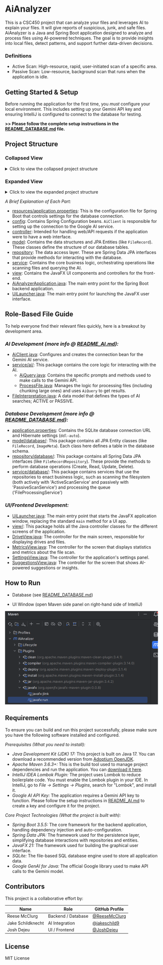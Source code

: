 # AiAnalyzer

This is a CSC450 project that can analyze your files and leverages AI to explain your files. It will give reports of suspicious, junk, and safe files. AiAnalyzer is a Java and Spring Boot application designed to analyze and process files using AI-powered techniques. The goal is to provide insights into local files, detect patterns, and support further data-driven decisions.

### Definitions
- Active Scan: High-resource, rapid, user-initiated scan of a specific area.
- Passive Scan: Low-resource, background scan that runs when the application is idle.

Getting Started & Setup
-----------------------

Before running the application for the first time, you *must* configure your local environment. This includes setting up your Gemini API key and ensuring IntelliJ is configured to connect to the database for testing.

**>> Please follow the complete setup instructions in the [README_DATABASE.md](README_DATABASE.md) file.**


Project Structure
-----------------
### Collapsed View
<details>
<summary>Click to view the collapsed project structure</summary>

```
src/main/
├── java/
│   └── edu.missouristate.aianalyzer/
│       ├── config/
│       │   └── AiClient.java
│       ├── controller/
│       ├── model/
│       │   ├── database/
│       │   └── ...
│       ├── repository/
│       │   └── ...
│       ├── service/
│       │   └── ...
│       ├── view/
│       │   └── ... 
│       ├── AiAnalyzerApplication.java
│       └── UiLauncher.java
└── resources/
    └── application.properties
```

</details>


### Expanded View
<details>
<summary>Click to view the expanded project structure</summary>

```
src/main/
├── java/
│   └── edu.missouristate.aianalyzer/
│       ├── config/
│       │   └── AiClient.java
│       ├── controller/
│       ├── model/
│       │   ├── database/
│       │   │   ├── FileRecord.java
│       │   │   ├── ImageMeta.java
│       │   │   ├── LabelHistory.java
│       │   │   └── ScanQueueItem.java
│       │   └── FileInterpretation.java
│       ├── repository/
│       │   └── database/
│       │       ├── FileRecordRepository.java
│       │       ├── ImageMetaRepository.java
│       │       ├── LabelHistoryRepository.java
│       │       └── ScanQueueItemRepository.java
│       ├── service/
│       │   ├── ai/
│       │   │   ├── AiQuery.java
│       │   │   └── ProcessFile.java
│       │   └── database/
│       │       ├── ActiveScanService.java
│       │       ├── FileProcessingService.java
│       │       ├── LabelService.java
│       │       └── PassiveScanService.java
│       ├── view/
│       │   ├── DriveView.java
│       │   ├── MetricsView.java
│       │   ├── SettingsView.java
│       │   └── SuggestionsView.java
│       ├── AiAnalyzerApplication.java
│       └── UiLauncher.java
└── resources/
    └── application.properties
```

</details>

*A Brief Explanation of Each Part:*

* [resources/application.properties](src/main/resources/application.properties): This is the configuration file for Spring Boot that controls settings for the database connection.
* [config](src/main/java/edu/missouristate/aianalyzer/config): Contains Spring Configuration beans. `AiClient` is responsible for setting up the connection to the Google AI service.
* [controller](src/main/java/edu/missouristate/aianalyzer/controller): Intended for handling web/API requests if the application were to have a web interface.
* [model](src/main/java/edu/missouristate/aianalyzer/model): Contains the data structures and JPA Entities (like `FileRecord`). These classes define the structure of our database tables.
* [repository](src/main/java/edu/missouristate/aianalyzer/repository): The data access layer. These are Spring Data JPA interfaces that provide methods for interacting with the database.
* [service](src/main/java/edu/missouristate/aianalyzer/service): Contains the core business logic, orchestrating operations like scanning files and querying the AI.
* [view](src/main/java/edu/missouristate/aianalyzer/view): Contains the JavaFX UI components and controllers for the front-end.
* [AiAnalyzerApplication.java](src/main/java/edu/missouristate/aianalyzer/AiAnalyzerApplication.java): The main entry point for the Spring Boot backend application.
* [UiLauncher.java](src/main/java/edu/missouristate/aianalyzer/UiLauncher.java): The main entry point for launching the JavaFX user interface.


Role-Based File Guide
---------------------

To help everyone find their relevant files quickly, here is a breakout by development area.

### *AI Development (more info @ [README_AI.md](README_AI.md)):*

* [AiClient.java](src/main/java/edu/missouristate/aianalyzer/config/AiClient.java): Configures and creates the connection bean for the Gemini AI service.
* [service/ai/](src/main/java/edu/missouristate/aianalyzer/service/ai/): This package contains the core logic for interacting with the AI.
    * [AiQuery.java](src/main/java/edu/missouristate/aianalyzer/service/ai/AiQuery.java): Contains the specific prompts and methods used to make calls to the Gemini API.
    * [ProcessFile.java](src/main/java/edu/missouristate/aianalyzer/service/ai/ProcessFile.java): Manages the logic for processing files (including chunking large ones) and uses `AiQuery` to get results.
* [FileInterpretation.java](src/main/java/edu/missouristate/aianalyzer/model/FileInterpretation.java): A data model that defines the types of AI searches; ACTIVE or PASSIVE.

### *Database Development (more info @ [README_DATABASE.md](README_DATABASE.md)):*

* [application.properties](src/main/resources/application.properties): Contains the SQLite database connection URL and Hibernate settings (`ddl-auto`).
* [model/database/](src/main/java/edu/missouristate/aianalyzer/model/database/): This package contains all JPA Entity classes (like `FileRecord`, `ImageMeta`). Each class here defines a table in the database schema.
* [repository/database/](src/main/java/edu/missouristate/aianalyzer/repository/database/): This package contains all Spring Data JPA interfaces (like `FileRecordRepository`). These provide the methods to perform database operations (Create, Read, Update, Delete).
* [service/database/](src/main/java/edu/missouristate/aianalyzer/service/database/): This package contains services that use the repositories to enact business logic, such as scanning the filesystem (both actively with 'ActiveScanService' and passively with 'PassiveScanService') and processing the queue ('FileProcessingService')

### *UI/Frontend Development:*

* [UiLauncher.java](src/main/java/edu/missouristate/aianalyzer/UiLauncher.java): The main entry point that starts the JavaFX application window, replacing the standard `main` method for a UI app.
* [view/](src/main/java/edu/missouristate/aianalyzer/view/): This package holds all the Java controller classes for the different screens of the application.
* [DriveView.java](src/main/java/edu/missouristate/aianalyzer/view/DriveView.java): The controller for the main screen, responsible for displaying drives and files.
* [MetricsView.java](src/main/java/edu/missouristate/aianalyzer/view/MetricsView.java): The controller for the screen that displays statistics and metrics about the file scan.
* [SettingsView.java](src/main/java/edu/missouristate/aianalyzer/view/SettingsView.java): The controller for the application's settings panel.
* [SuggestionsView.java](src/main/java/edu/missouristate/aianalyzer/view/SuggestionsView.java): The controller for the screen that shows AI-powered suggestions or insights.

How to Run
----------

- Database (see [README_DATABASE.md](README_DATABASE.md))

- UI Window (open Maven side panel on right-hand side of IntelliJ)

![img_2.png](README_images/img_2.png)

Requirements
------------
To ensure you can build and run this project successfully, please make sure you have the following software installed and configured.

*Prerequisites (What you need to install):*

* *Java Development Kit (JDK) 17:* This project is built on Java 17. You can download a recommended version from [Adoptium OpenJDK](https://adoptium.net/temurin/releases/?version=17).
* *Apache Maven 3.6.3+:* This is the build tool used to manage project dependencies and run the application. You can [download it here](https://maven.apache.org/download.cgi).
* *IntelliJ IDEA Lombok Plugin:* The project uses Lombok to reduce boilerplate code. You must enable the Lombok plugin in your IDE. In IntelliJ, go to *File -> Settings -> Plugins*, search for "Lombok", and install it.
* *Google AI API Key:* The application requires a Gemini API key to function. Please follow the setup instructions in [README_AI.md](README_AI.md) to create a key and configure it for the project.

*Core Project Technologies (What the project is built with):*

* *Spring Boot 3.5.5:* The core framework for the backend application, handling dependency injection and auto-configuration.
* *Spring Data JPA:* The framework used for the persistence layer, simplifying database interactions with repositories and entities.
* *JavaFX 21:* The framework used for building the graphical user interface.
* *SQLite:* The file-based SQL database engine used to store all application data.
* *Google GenAI for Java:* The official Google library used to make API calls to the Gemini model.


Contributors
------------

This project is a collaborative effort by:

| Name          | Role               | GitHub Profile                               |
|---------------|--------------------| -------------------------------------------- |
| Reese McClurg | Backend / Database | [@ReeseMcClurg](https://github.com/ReeseMcClurg) |
| Jake Schildknecht         | AI Integration     | [@jakeschild9](https://github.com/jakeschild9) |
| Josh Dejeu    | UI / Frontend      | [@JoshDejeu](https://github.com/JoshDejeu)       |

License
-------
MIT License